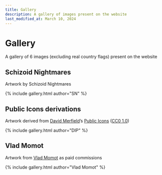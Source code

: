 ```yaml
---
title: Gallery
description: A gallery of images present on the website
last_modified_at: March 10, 2024
---
```


# Gallery
A gallery of 6 images (excluding real country flags) present on the website

## Schizoid Nightmares
Artwork by Schizoid Nightmares

{% include gallery.html author="SN" %}

## Public Icons derivations
Artwork derived from <a href="https://lllllllllllllllll.com/" target="_blank">David Merfield</a>’s <a href="https://github.com/davidmerfield/Public-Icons" target="_blank">Public Icons</a> (<a href="https://github.com/davidmerfield/Public-Icons/blob/master/LICENSE" target="_blank">CC0 1.0</a>)

{% include gallery.html author="DIP" %}

## Vlad Momot
Artwork from <a href="https://vladmomotart.tumblr.com/" target="_blank">Vlad Momot</a> as paid commissions

{% include gallery.html author="Vlad Momot" %}